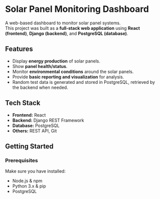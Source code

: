 # Solar Panel Monitoring Dashboard

A web-based dashboard to monitor solar panel systems.  
This project was built as a **full-stack web application** using **React (frontend)**, **Django (backend)**, and **PostgreSQL (database)**.

## Features
- Display **energy production** of solar panels.  
- Show **panel health/status**.  
- Monitor **environmental conditions** around the solar panels.  
- Provide **basic reporting and visualization** for analysis.  
- Random test data is generated and stored in PostgreSQL, retrieved by the backend when needed.

## Tech Stack
- **Frontend:** React  
- **Backend:** Django REST Framework  
- **Database:** PostgreSQL  
- **Others:** REST API, Git  

## Getting Started

### Prerequisites
Make sure you have installed:
- Node.js & npm
- Python 3.x & pip
- PostgreSQL

 
 
